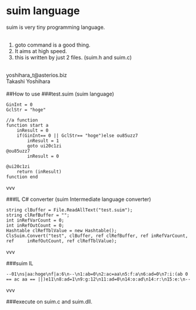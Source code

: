 # suim language
suim is very tiny programming language.<br />
<br />
1. goto command is a good thing.<br />
2. It aims at high speed.<br />
3. this is written by just 2 files. (suim.h and suim.c)<br />
<br />
yoshihara_t@asterios.biz<br />
Takashi Yoshihara<br />
<br />
##How to use
###test.suim (suim language)

    GinInt = 0
    GclStr = "hoge"

    //a function
    function start a
        inResult = 0
        if(GinInt== 0 || GclStr== "hoge")else ou85uzz7
            inResult = 1
            goto ui20c1zi
    @ou85uzz7
            inResult = 0
    
    @ui20c1zi
        return (inResult)
    function end

vvv

###IL C# converter (suim Intermediate language converter)

    string clBuffer = File.ReadAllText("test.suim");
    string clRefBuffer = "";
    int inRefVarCount = 0;
    int inRefOutCount = 0;
    Hashtable clRefTblValue = new Hashtable();
    ClsSuim.Convert("test", clBuffer, ref clRefBuffer, ref inRefVarCount, ref     inRefOutCount, ref clRefTblValue);

vvv

###suim IL

    --01\ns|aa:hoge\nf|a:6\n--\n1:ab=0\n2:ac=aa\n5:f:a\n6:ad=0\n7:i:(ab 0 == ac aa == ||)e11\n8:ad=1\n9:g:12\n11:ad=0\n14:o:ad\n14:r:\n15:e:\n--

vvv

###execute on suim.c and suim.dll.
